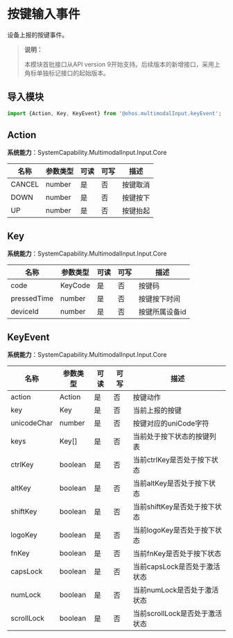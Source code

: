# 按键输入事件

设备上报的按键事件。

>  **说明：**
>
> 本模块首批接口从API version 9开始支持。后续版本的新增接口，采用上角标单独标记接口的起始版本。

## 导入模块

```js
import {Action, Key, KeyEvent} from '@ohos.multimodalInput.keyEvent';
```

## Action

**系统能力**：SystemCapability.MultimodalInput.Input.Core

| 名称   | 参数类型 | 可读 | 可写 | 描述     |
| ------ | -------- | ---- | ---- | -------- |
| CANCEL | number   | 是   | 否   | 按键取消 |
| DOWN   | number   | 是   | 否   | 按键按下 |
| UP     | number   | 是   | 否   | 按键抬起 |

## Key

**系统能力**：SystemCapability.MultimodalInput.Input.Core

| 名称        | 参数类型 | 可读 | 可写 | 描述           |
| ----------- | -------- | ---- | ---- | -------------- |
| code        | KeyCode  | 是   | 否   | 按键码         |
| pressedTime | number   | 是   | 否   | 按键按下时间 |
| deviceId    | number   | 是   | 否   | 按键所属设备id   |

## KeyEvent

**系统能力**：SystemCapability.MultimodalInput.Input.Core

| 名称        | 参数类型 | 可读 | 可写 | 描述                           |
| ----------- | -------- | ---- | ---- | ------------------------------ |
| action      | Action   | 是   | 否   | 按键动作                       |
| key         | Key      | 是   | 否   | 当前上报的按键             |
| unicodeChar | number   | 是   | 否   | 按键对应的uniCode字符          |
| keys        | Key[]    | 是   | 否   | 当前处于按下状态的按键列表     |
| ctrlKey     | boolean  | 是   | 否   | 当前ctrlKey是否处于按下状态    |
| altKey      | boolean  | 是   | 否   | 当前altKey是否处于按下状态     |
| shiftKey    | boolean  | 是   | 否   | 当前shiftKey是否处于按下状态   |
| logoKey     | boolean  | 是   | 否   | 当前logoKey是否处于按下状态    |
| fnKey       | boolean  | 是   | 否   | 当前fnKey是否处于按下状态      |
| capsLock    | boolean  | 是   | 否   | 当前capsLock是否处于激活状态   |
| numLock     | boolean  | 是   | 否   | 当前numLock是否处于激活状态    |
| scrollLock  | boolean  | 是   | 否   | 当前scrollLock是否处于激活状态 |
